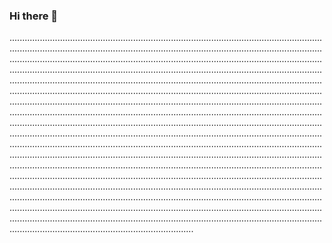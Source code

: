 ### Hi there 👋

.................................................................................................................................................................................................................................................................................................................................................................................................................................................................................................................................................................................................................................................................................................................................................................................................................................................................................................................................................................................................................................................................................................................................................................................................................................................................................................................................................................................................................................................................................................................................................................................................................................................................................................................................................................................................................................................................................................................................................................................................................................................................................................................................................................................................................................................................................................................................................................................................